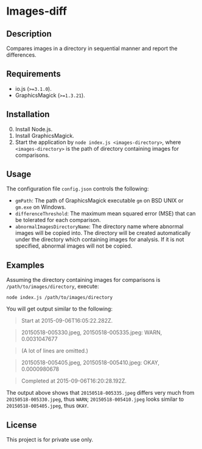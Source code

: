 # Images-diff #

## Description ##

Compares images in a directory in sequential manner and report the differences.

## Requirements ##

* io.js (`>=3.1.0`).
* GraphicsMagick (`>=1.3.21`).

## Installation ##

0. Install Node.js.
1. Install GraphicsMagick.
2. Start the application by `node index.js <images-directory>`, where `<images-directory>` is the path of directory containing images for comparisons.

## Usage ##

The configuration file `config.json` controls the following:

* `gmPath`: The path of GraphicsMagick executable `gm` on BSD UNIX or `gm.exe` on Windows.
* `differenceThreshold`: The maximum mean squared error (MSE) that can be tolerated for each comparison.
* `abnormalImagesDirectoryName`: The directory name where abnormal images will be copied into. The directory will be created automatically under the directory which containing images for analysis. If it is not specified, abnormal images will not be copied.

## Examples ##

Assuming the directory containing images for comparisons is `/path/to/images/directory`, execute:

`node index.js /path/to/images/directory`

You will get output similar to the following:

> Start at 2015-09-06T16:05:22.282Z.

> 20150518-005330.jpeg, 20150518-005335.jpeg: WARN, 0.0031047677

> (A lot of lines are omitted.)

> 20150518-005405.jpeg, 20150518-005410.jpeg: OKAY, 0.0000980678

> Completed at 2015-09-06T16:20:28.192Z.

The output above shows that `20150518-005335.jpeg` differs very much from `20150518-005330.jpeg`, thus `WARN`; `20150518-005410.jpeg` looks similar to `20150518-005405.jpeg`, thus `OKAY`.

## License ##

This project is for private use only.
